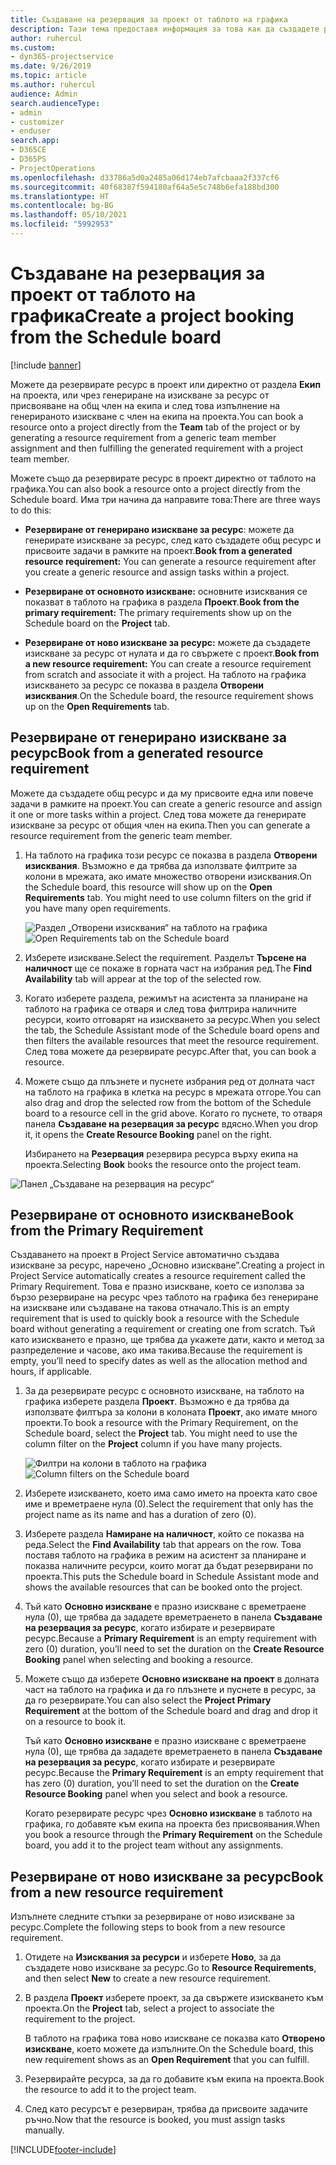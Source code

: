 ```yaml
---
title: Създаване на резервация за проект от таблото на графика
description: Тази тема предоставя информация за това как да създадете резервация за проект от таблото на графика.
author: ruhercul
ms.custom:
- dyn365-projectservice
ms.date: 9/26/2019
ms.topic: article
ms.author: ruhercul
audience: Admin
search.audienceType:
- admin
- customizer
- enduser
search.app:
- D365CE
- D365PS
- ProjectOperations
ms.openlocfilehash: d33786a5d0a2485a06d174eb7afcbaaa2f337cf6
ms.sourcegitcommit: 40f68387f594180af64a5e5c748b6efa188bd300
ms.translationtype: HT
ms.contentlocale: bg-BG
ms.lasthandoff: 05/10/2021
ms.locfileid: "5992953"
---
```

# <a name="create-a-project-booking-from-the-schedule-board"></a><span data-ttu-id="be4ea-103">Създаване на резервация за проект от таблото на графика</span><span class="sxs-lookup"><span data-stu-id="be4ea-103">Create a project booking from the Schedule board</span></span>

[!include [banner](../includes/psa-now-project-operations.md)]

<span data-ttu-id="be4ea-104">Можете да резервирате ресурс в проект или директно от раздела **Екип** на проекта, или чрез генериране на изискване за ресурс от присвояване на общ член на екипа и след това изпълнение на генерираното изискване с член на екипа на проекта.</span><span class="sxs-lookup"><span data-stu-id="be4ea-104">You can book a resource onto a project directly from the **Team** tab of the project or by generating a resource requirement from a generic team member assignment and then fulfilling the generated requirement with a project team member.</span></span>

<span data-ttu-id="be4ea-105">Можете също да резервирате ресурс в проект директно от таблото на графика.</span><span class="sxs-lookup"><span data-stu-id="be4ea-105">You can also book a resource onto a project directly from the Schedule board.</span></span> <span data-ttu-id="be4ea-106">Има три начина да направите това:</span><span class="sxs-lookup"><span data-stu-id="be4ea-106">There are three ways to do this:</span></span>

- <span data-ttu-id="be4ea-107">**Резервиране от генерирано изискване за ресурс**: можете да генерирате изискване за ресурс, след като създадете общ ресурс и присвоите задачи в рамките на проект.</span><span class="sxs-lookup"><span data-stu-id="be4ea-107">**Book from a generated resource requirement:** You can generate a resource requirement after you create a generic resource and assign tasks within a project.</span></span>

- <span data-ttu-id="be4ea-108">**Резервиране от основното изискване:** основните изисквания се показват в таблото на графика в раздела **Проект**.</span><span class="sxs-lookup"><span data-stu-id="be4ea-108">**Book from the primary requirement:** The primary requirements show up on the Schedule board on the **Project** tab.</span></span> 

- <span data-ttu-id="be4ea-109">**Резервиране от ново изискване за ресурс:** можете да създадете изискване за ресурс от нулата и да го свържете с проект.</span><span class="sxs-lookup"><span data-stu-id="be4ea-109">**Book from a new resource requirement:** You can create a resource requirement from scratch and associate it with a project.</span></span> <span data-ttu-id="be4ea-110">На таблото на графика изискването за ресурс се показва в раздела **Отворени изисквания**.</span><span class="sxs-lookup"><span data-stu-id="be4ea-110">On the Schedule board, the resource requirement shows up on the **Open Requirements** tab.</span></span>

## <a name="book-from-a-generated-resource-requirement"></a><span data-ttu-id="be4ea-111">Резервиране от генерирано изискване за ресурс</span><span class="sxs-lookup"><span data-stu-id="be4ea-111">Book from a generated resource requirement</span></span>

<span data-ttu-id="be4ea-112">Можете да създадете общ ресурс и да му присвоите една или повече задачи в рамките на проект.</span><span class="sxs-lookup"><span data-stu-id="be4ea-112">You can create a generic resource and assign it one or more tasks within a project.</span></span> <span data-ttu-id="be4ea-113">След това можете да генерирате изискване за ресурс от общия член на екипа.</span><span class="sxs-lookup"><span data-stu-id="be4ea-113">Then you can generate a resource requirement from the generic team member.</span></span> 

1.  <span data-ttu-id="be4ea-114">На таблото на графика този ресурс се показва в раздела **Отворени изисквания**. Възможно е да трябва да използвате филтрите за колони в мрежата, ако имате множество отворени изисквания.</span><span class="sxs-lookup"><span data-stu-id="be4ea-114">On the Schedule board, this resource will show up on the **Open Requirements** tab. You might need to use column filters on the grid if you have many open requirements.</span></span> 

    <span data-ttu-id="be4ea-115">![Раздел „Отворени изисквания“ на таблото на графика](media/FAQ-Project-Booking-Schedule-Board-1.png "Екранна снимка на таблицата за резервации и присвоявания")</span><span class="sxs-lookup"><span data-stu-id="be4ea-115">![Open Requirements tab on the Schedule board](media/FAQ-Project-Booking-Schedule-Board-1.png "Screenshot of bookings and assignments table")</span></span>

2. <span data-ttu-id="be4ea-116">Изберете изискване.</span><span class="sxs-lookup"><span data-stu-id="be4ea-116">Select the requirement.</span></span> <span data-ttu-id="be4ea-117">Разделът **Търсене на наличност** ще се покаже в горната част на избрания ред.</span><span class="sxs-lookup"><span data-stu-id="be4ea-117">The **Find Availability** tab will appear at the top of the selected row.</span></span>
 
3. <span data-ttu-id="be4ea-118">Когато изберете раздела, режимът на асистента за планиране на таблото на графика се отваря и след това филтрира наличните ресурси, които отговарят на изискването за ресурс.</span><span class="sxs-lookup"><span data-stu-id="be4ea-118">When you select the tab, the Schedule Assistant mode of the Schedule board opens and then filters the available resources that meet the resource requirement.</span></span> <span data-ttu-id="be4ea-119">След това можете да резервирате ресурс.</span><span class="sxs-lookup"><span data-stu-id="be4ea-119">After that, you can book a resource.</span></span>

4. <span data-ttu-id="be4ea-120">Можете също да плъзнете и пуснете избрания ред от долната част на таблото на графика в клетка на ресурс в мрежата отгоре.</span><span class="sxs-lookup"><span data-stu-id="be4ea-120">You can also drag and drop the selected row from the bottom of the Schedule board to a resource cell in the grid above.</span></span> <span data-ttu-id="be4ea-121">Когато го пуснете, то отваря панела **Създаване на резервация за ресурс** вдясно.</span><span class="sxs-lookup"><span data-stu-id="be4ea-121">When you drop it, it opens the **Create Resource Booking** panel on the right.</span></span>

    <span data-ttu-id="be4ea-122">Избирането на **Резервация** резервира ресурса върху екипа на проекта.</span><span class="sxs-lookup"><span data-stu-id="be4ea-122">Selecting **Book** books the resource onto the project team.</span></span>

![Панел „Създаване на резервация на ресурс“](media/FAQ-Project-Booking-Schedule-Board-6.png "")
 

## <a name="book-from-the-primary-requirement"></a><span data-ttu-id="be4ea-124">Резервиране от основното изискване</span><span class="sxs-lookup"><span data-stu-id="be4ea-124">Book from the Primary Requirement</span></span>

<span data-ttu-id="be4ea-125">Създаването на проект в Project Service автоматично създава изискване за ресурс, наречено „Основно изискване”.</span><span class="sxs-lookup"><span data-stu-id="be4ea-125">Creating a project in Project Service automatically creates a resource requirement called the Primary Requirement.</span></span> <span data-ttu-id="be4ea-126">Това е празно изискване, което се използва за бързо резервиране на ресурс чрез таблото на графика без генериране на изискване или създаване на такова отначало.</span><span class="sxs-lookup"><span data-stu-id="be4ea-126">This is an empty requirement that is used to quickly book a resource with the Schedule board without generating a requirement or creating one from scratch.</span></span> <span data-ttu-id="be4ea-127">Тъй като изискването е празно, ще трябва да укажете дати, както и метод за разпределение и часове, ако има такива.</span><span class="sxs-lookup"><span data-stu-id="be4ea-127">Because the requirement is empty, you’ll need to specify dates as well as the allocation method and hours, if applicable.</span></span> 

1. <span data-ttu-id="be4ea-128">За да резервирате ресурс с основното изискване, на таблото на графика изберете раздела **Проект**. Възможно е да трябва да използвате филтъра за колони в колоната **Проект**, ако имате много проекти.</span><span class="sxs-lookup"><span data-stu-id="be4ea-128">To book a resource with the Primary Requirement, on the Schedule board, select the **Project** tab. You might need to use the column filter on the **Project** column if you have many projects.</span></span>

   <span data-ttu-id="be4ea-129">![Филтри на колони в таблото на графика](media/FAQ-Project-Booking-Schedule-Board-2.png "Екранна снимка на таблицата за резервации и присвоявания")</span><span class="sxs-lookup"><span data-stu-id="be4ea-129">![Column filters on the Schedule board](media/FAQ-Project-Booking-Schedule-Board-2.png "Screenshot of bookings and assignments table")</span></span>

2. <span data-ttu-id="be4ea-130">Изберете изискването, което има само името на проекта като свое име и времетраене нула (0).</span><span class="sxs-lookup"><span data-stu-id="be4ea-130">Select the requirement that only has the project name as its name and has a duration of zero (0).</span></span>

3. <span data-ttu-id="be4ea-131">Изберете раздела **Намиране на наличност**, който се показва на реда.</span><span class="sxs-lookup"><span data-stu-id="be4ea-131">Select the **Find Availability** tab that appears on the row.</span></span> <span data-ttu-id="be4ea-132">Това поставя таблото на графика в режим на асистент за планиране и показва наличните ресурси, които могат да бъдат резервирани по проекта.</span><span class="sxs-lookup"><span data-stu-id="be4ea-132">This puts the Schedule board in Schedule Assistant mode and shows the available resources that can be booked onto the project.</span></span>

4. <span data-ttu-id="be4ea-133">Тъй като **Основно изискване** е празно изискване с времетраене нула (0), ще трябва да зададете времетраенето в панела **Създаване на резервация за ресурс**, когато избирате и резервирате ресурс.</span><span class="sxs-lookup"><span data-stu-id="be4ea-133">Because a **Primary Requirement** is an empty requirement with zero (0) duration, you’ll need to set the duration on the **Create Resource Booking** panel when selecting and booking a resource.</span></span>

5. <span data-ttu-id="be4ea-134">Можете също да изберете **Основно изискване на проект** в долната част на таблото на графика и да го плъзнете и пуснете в ресурс, за да го резервирате.</span><span class="sxs-lookup"><span data-stu-id="be4ea-134">You can also select the **Project Primary Requirement** at the bottom of the Schedule board and drag and drop it on a resource to book it.</span></span>
 
    <span data-ttu-id="be4ea-135">Тъй като **Основно изискване** е празно изискване с времетраене нула (0), ще трябва да зададете времетраенето в панела **Създаване на резервация за ресурс**, когато избирате и резервирате ресурс.</span><span class="sxs-lookup"><span data-stu-id="be4ea-135">Because the **Primary Requirement** is an empty requirement that has zero (0) duration, you’ll need to set the duration on the **Create Resource Booking** panel when you select and book a resource.</span></span>
 
    <span data-ttu-id="be4ea-136">Когато резервирате ресурс чрез **Основно изискване** в таблото на графика, го добавяте към екипа на проекта без присвоявания.</span><span class="sxs-lookup"><span data-stu-id="be4ea-136">When you book a resource through the **Primary Requirement** on the Schedule board, you add it to the project team without any assignments.</span></span>
 
## <a name="book-from-a-new-resource-requirement"></a><span data-ttu-id="be4ea-137">Резервиране от ново изискване за ресурс</span><span class="sxs-lookup"><span data-stu-id="be4ea-137">Book from a new resource requirement</span></span>
<span data-ttu-id="be4ea-138">Изпълнете следните стъпки за резервиране от ново изискване за ресурс.</span><span class="sxs-lookup"><span data-stu-id="be4ea-138">Complete the following steps to book from a new resource requirement.</span></span> 

1. <span data-ttu-id="be4ea-139">Отидете на **Изисквания за ресурси** и изберете **Ново**, за да създадете ново изискване за ресурс.</span><span class="sxs-lookup"><span data-stu-id="be4ea-139">Go to **Resource Requirements**, and then select **New** to create a new resource requirement.</span></span>

2. <span data-ttu-id="be4ea-140">В раздела **Проект** изберете проект, за да свържете изискването към проекта.</span><span class="sxs-lookup"><span data-stu-id="be4ea-140">On the **Project** tab, select a project to associate the requirement to the project.</span></span>
 
    <span data-ttu-id="be4ea-141">В таблото на графика това ново изискване се показва като **Отворено изискване**, което можете да изпълните.</span><span class="sxs-lookup"><span data-stu-id="be4ea-141">On the Schedule board, this new requirement shows as an **Open Requirement** that you can fulfill.</span></span>

3. <span data-ttu-id="be4ea-142">Резервирайте ресурса, за да го добавите към екипа на проекта.</span><span class="sxs-lookup"><span data-stu-id="be4ea-142">Book the resource to add it to the project team.</span></span>

4. <span data-ttu-id="be4ea-143">След като ресурсът е резервиран, трябва да присвоите задачите ръчно.</span><span class="sxs-lookup"><span data-stu-id="be4ea-143">Now that the resource is booked, you must assign tasks manually.</span></span>



[!INCLUDE[footer-include](../includes/footer-banner.md)]